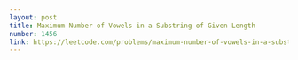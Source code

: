 ```yaml
---
layout: post
title: Maximum Number of Vowels in a Substring of Given Length
number: 1456
link: https://leetcode.com/problems/maximum-number-of-vowels-in-a-substring-of-given-length
---
```

